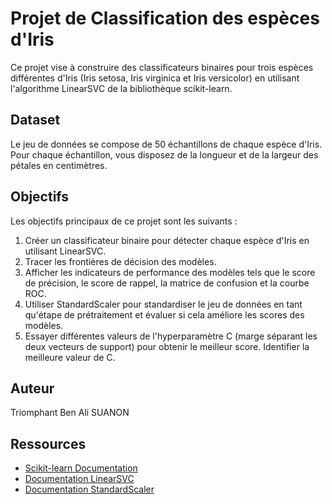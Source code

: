 # Projet de Classification des espèces d'Iris

Ce projet vise à construire des classificateurs binaires pour trois espèces différentes d'Iris (Iris setosa, Iris virginica et Iris versicolor) en utilisant l'algorithme LinearSVC de la bibliothèque scikit-learn.

## Dataset

Le jeu de données se compose de 50 échantillons de chaque espèce d'Iris. Pour chaque échantillon, vous disposez de la longueur et de la largeur des pétales en centimètres.

## Objectifs

Les objectifs principaux de ce projet sont les suivants :

1. Créer un classificateur binaire pour détecter chaque espèce d'Iris en utilisant LinearSVC.
2. Tracer les frontières de décision des modèles.
3. Afficher les indicateurs de performance des modèles tels que le score de précision, le score de rappel, la matrice de confusion et la courbe ROC.
4. Utiliser StandardScaler pour standardiser le jeu de données en tant qu'étape de prétraitement et évaluer si cela améliore les scores des modèles.
5. Essayer différentes valeurs de l'hyperparamètre C (marge séparant les deux vecteurs de support) pour obtenir le meilleur score. Identifier la meilleure valeur de C.

## Auteur

Triomphant Ben Ali SUANON

## Ressources

- [Scikit-learn Documentation](https://scikit-learn.org/)
- [Documentation LinearSVC](https://scikit-learn.org/stable/modules/generated/sklearn.svm.LinearSVC.html)
- [Documentation StandardScaler](https://scikit-learn.org/stable/modules/generated/sklearn.preprocessing.StandardScaler.html)
